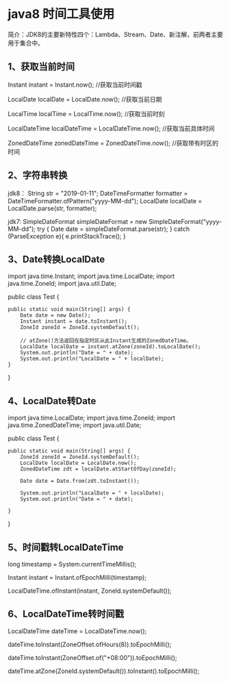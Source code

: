 # java8 时间工具使用

简介：JDK8的主要新特性四个：Lambda、Stream、Date、新注解，前两者主要用于集合中。


## 1、获取当前时间

Instant instant = Instant.now(); //获取当前时间戳

LocalDate localDate = LocalDate.now();  //获取当前日期

LocalTime localTime = LocalTime.now();  //获取当前时刻

LocalDateTime localDateTime = LocalDateTime.now();  //获取当前具体时间

ZonedDateTime zonedDateTime = ZonedDateTime.now();   //获取带有时区的时间

## 2、字符串转换
jdk8：
String str = "2019-01-11";
DateTimeFormatter formatter = DateTimeFormatter.ofPattern("yyyy-MM-dd");
LocalDate localDate = LocalDate.parse(str, formatter);

jdk7:
SimpleDateFormat simpleDateFormat = new SimpleDateFormat("yyyy-MM-dd");
try {
    Date date = simpleDateFormat.parse(str); 
} catch (ParseException e){ 
    e.printStackTrace();
}


## 3、Date转换LocalDate

import java.time.Instant;
import java.time.LocalDate;
import java.time.ZoneId;
import java.util.Date;

public class Test {

    public static void main(String[] args) {
        Date date = new Date();
        Instant instant = date.toInstant();
        ZoneId zoneId = ZoneId.systemDefault();

        // atZone()方法返回在指定时区从此Instant生成的ZonedDateTime。
        LocalDate localDate = instant.atZone(zoneId).toLocalDate();
        System.out.println("Date = " + date);
        System.out.println("LocalDate = " + localDate);
    }
}

## 4、LocalDate转Date

import java.time.LocalDate;
import java.time.ZoneId;
import java.time.ZonedDateTime;
import java.util.Date;

public class Test {

    public static void main(String[] args) {
        ZoneId zoneId = ZoneId.systemDefault();
        LocalDate localDate = LocalDate.now();
        ZonedDateTime zdt = localDate.atStartOfDay(zoneId);

        Date date = Date.from(zdt.toInstant());

        System.out.println("LocalDate = " + localDate);
        System.out.println("Date = " + date);

    }
}

## 5、时间戳转LocalDateTime
long timestamp = System.currentTimeMillis();

Instant instant = Instant.ofEpochMilli(timestamp);

LocalDateTime.ofInstant(instant, ZoneId.systemDefault());



## 6、LocalDateTime转时间戳
LocalDateTime dateTime = LocalDateTime.now();

dateTime.toInstant(ZoneOffset.ofHours(8)).toEpochMilli();

dateTime.toInstant(ZoneOffset.of("+08:00")).toEpochMilli();

dateTime.atZone(ZoneId.systemDefault()).toInstant().toEpochMilli();
